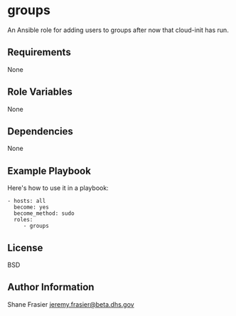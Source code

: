 groups
======

An Ansible role for adding users to groups after now that cloud-init
has run.

Requirements
------------

None

Role Variables
--------------

None

Dependencies
------------

None

Example Playbook
----------------

Here's how to use it in a playbook:

    - hosts: all
      become: yes
      become_method: sudo
      roles:
         - groups

License
-------

BSD

Author Information
------------------

Shane Frasier <jeremy.frasier@beta.dhs.gov>
